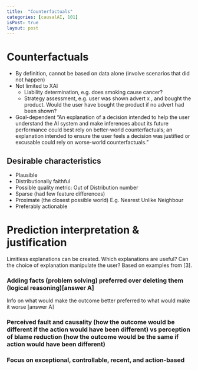 ```yaml
---
title:  "Counterfactuals"
categories: [causalAI, 101]
isPost: true
layout: post
---
```


# Counterfactuals
* By definition, cannot be based on data alone (involve scenarios that did not happen)
* Not limited to XAI
  * Liability determination, e.g. does smoking cause cancer?
  * Strategy assessment, e.g. user was shown advert x , and bought the product. Would the user have bought the product if no advert had been shown?
* Goal-dependent
“﻿An explanation of a decision intended to help the user understand the AI system and make inferences about its future performance could best rely on better-world counterfactuals; 
an explanation intended to ensure the user feels a decision was justified or excusable could rely on worse-world counterfactuals.” 

## Desirable characteristics
* Plausible
* Distributionally faithful
* Possible quality metric: Out of Distribution number 
* Sparse (had few feature differences) 
* Proximate (the closest possible world)
E.g. Nearest Unlike Neighbour
* Preferably actionable

# Prediction interpretation & justification
Limitless explanations can be created. Which explanations are useful? Can the choice of explanation manipulate the user? Based on examples from [3].
### Adding facts (problem solving) preferred over deleting them (logical reasoning)[answer A]
Info on what would make the outcome better preferred to what would make it worse [answer A]
### Perceived fault and causality (how the outcome would be different if the action would have been different) vs perception of blame reduction (how the outcome would be the same if action would have been different)
### Focus on exceptional, controllable, recent, and action-based
